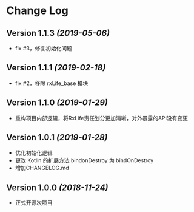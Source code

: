 # Change Log

## Version 1.1.3 *(2019-05-06)*
 * fix #3，修复初始化问题
 
## Version 1.1.1 *(2019-02-18)*
 * fix #2，移除 rxLife_base 模块

## Version 1.1.0 *(2019-01-29)*
 * 重构项目内部逻辑，将RxLife责任划分更加清晰，对外暴露的API没有变更
## Version 1.0.1 *(2019-01-28)*
 * 优化初始化逻辑
 * 更改 Kotlin 的扩展方法 bindonDestroy 为 bindOnDestroy
 * 增加CHANGELOG.md
## Version 1.0.0 *(2018-11-24)*
 * 正式开源次项目
